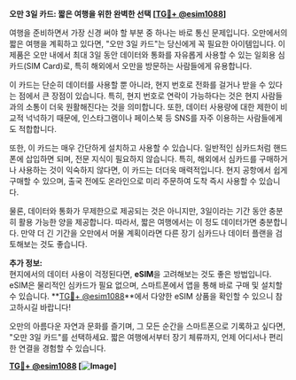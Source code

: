 **오만 3일 카드: 짧은 여행을 위한 완벽한 선택 [[TG💪+ @esim1088](https://t.me/s/esim1088)]**

여행을 준비하면서 가장 신경 써야 할 부분 중 하나는 바로 통신 문제입니다. 오만에서의 짧은 여행을 계획하고 있다면, "오만 3일 카드"는 당신에게 꼭 필요한 아이템입니다. 이 제품은 오만 내에서 최대 3일 동안 데이터와 통화를 자유롭게 사용할 수 있는 일회용 심카드(SIM Card)로, 특히 해외에서 오만을 방문하는 사람들에게 유용합니다.

이 카드는 단순히 데이터를 사용할 뿐 아니라, 현지 번호로 전화를 걸거나 받을 수 있다는 점에서 큰 장점이 있습니다. 특히, 현지 번호로 연락이 가능하다는 것은 현지 사람들과의 소통이 더욱 원활해진다는 것을 의미합니다. 또한, 데이터 사용량에 대한 제한이 비교적 넉넉하기 때문에, 인스타그램이나 페이스북 등 SNS를 자주 이용하는 사람들에게도 적합합니다.

또한, 이 카드는 매우 간단하게 설치하고 사용할 수 있습니다. 일반적인 심카드처럼 핸드폰에 삽입하면 되며, 전문 지식이 필요하지 않습니다. 특히, 해외에서 심카드를 구매하거나 사용하는 것이 익숙하지 않다면, 이 카드는 더더욱 매력적입니다. 현지 공항에서 쉽게 구매할 수 있으며, 출국 전에도 온라인으로 미리 주문하여 도착 즉시 사용할 수 있습니다.

물론, 데이터와 통화가 무제한으로 제공되는 것은 아니지만, 3일이라는 기간 동안 충분히 활용 가능한 양을 제공합니다. 따라서, 짧은 여행에서는 이 정도 데이터가면 충분합니다. 만약 더 긴 기간을 오만에서 머물 계획이라면 다른 장기 심카드나 데이터 플랜을 검토해보는 것도 좋습니다.

**추가 정보:**  
현지에서의 데이터 사용이 걱정된다면, **eSIM**을 고려해보는 것도 좋은 방법입니다. eSIM은 물리적인 심카드가 필요 없으며, 스마트폰에서 앱을 통해 바로 구매 및 설치할 수 있습니다. **[TG💪+ @esim1088](https://t.me/s/esim1088)**에서 다양한 eSIM 상품을 확인할 수 있으니 참고하시길 바랍니다!

오만의 아름다운 자연과 문화를 즐기며, 그 모든 순간을 스마트폰으로 기록하고 싶다면, "오만 3일 카드"를 선택하세요. 짧은 여행에서부터 장기 체류까지, 언제 어디서나 편리한 연결을 경험할 수 있습니다.  

**[TG💪+ @esim1088](https://t.me/s/esim1088) [![Image](https://i.postimg.cc/Y0z9fWf4/image.png)]**